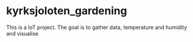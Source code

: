 # kyrksjoloten_gardening
This is a IoT project. The goal is to gather data, temperature and humidity and visualise 
